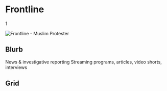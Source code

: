 # Frontline

1

![Frontline - Muslim Protester](https://s3.amazonaws.com/wgbhstocksales.org/content/Muslim+Protester_348x196.png)

## Blurb

News & investigative reporting Streaming programs, articles, video shorts,
interviews

## Grid

